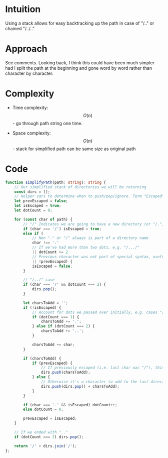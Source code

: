 # Intuition
Using a stack allows for easy backtracking up the path in case of "/.." or chained "/../.."

# Approach
See comments. Looking back, I think this could have been much simpler had I split the path at the beginning and gone word by word rather than character by character.

# Complexity
- Time complexity: $$O(n)$$ - go through path string one time.

- Space complexity: $$O(n)$$ - stack for simplified path can be same size as original path

# Code
```typescript []
function simplifyPath(path: string): string {
    // Our simplified stack of directories we will be returning
    const dirs = [];
    // Helper vars to determine when to push/pop/ignore. Term "Escaped" indicates a state where current characters are NOT directly added to our simplified path string
    let prevEscaped = false;
    let isEscaped = true;
    let dotCount = 0;

    for (const char of path) {
        // "/" Indicates we are going to have a new directory (or "/.", or "/..")
        if (char === '/') isEscaped = true;
        else if (
            // Non "." or "/" always is part of a directory name
            char !== '.'
            // If we've had more than two dots, e.g. "/.../"
            || dotCount >= 2
            // Previous character was not part of special syntax, useful for catching cases where "."s come after letters, e.g. "/home.."
            || !prevEscaped) {
            isEscaped = false;
        }

        // "/../" case
        if (char === '/' && dotCount === 2) {
            dirs.pop();
        }

        let charsToAdd = '';
        if (!isEscaped) {
            // Account for dots we passed over initially, e.g. cases "/.../" or "/.hidden"
            if (dotCount === 1) {
                charsToAdd += '.';
            } else if (dotCount === 2) {
                charsToAdd += '..';
            }

            charsToAdd += char;
        }

        if (charsToAdd) {
            if (prevEscaped) {
                // If previously escaped (i.e. last char was "/"), this is a new directory
                dirs.push(charsToAdd);
            } else {
                // Otherwise it's a character to add to the last directory
                dirs.push(dirs.pop() + charsToAdd);
            }
        }

        if (char === '.' && isEscaped) dotCount++;
        else dotCount = 0;

        prevEscaped = isEscaped;
    }

    // If we ended with ".."
    if (dotCount === 2) dirs.pop();

    return '/' + dirs.join('/');
};
```
